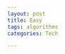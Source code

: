 ```yaml
---
layout: post
title: Easy
tags: algorithms
categories: Tech 

---
```



<script src="https://gist.github.com/selimslab/a476c0f7997f9b2463de4d2f2ddfa5f2.js"></script>
